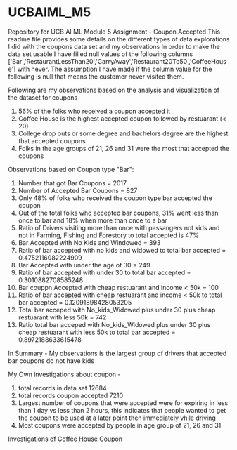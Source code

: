 # UCBAIML_M5
Repository for UCB AI ML Module 5 Assignment - Coupon Accepted
This readme file provides some details on the different types of data explorations I did with the coupons data set and my observations
In order to make the data set usable I have filled null values of the following columns  ['Bar','RestaurantLessThan20','CarryAway','Restaurant20To50','CoffeeHouse'] with never.  The assumption I have made if the column value for the following is null that means the customer never visited them.  

Following are my observations based on the analysis and visualization of the dataset for coupons
1.  56% of the folks who received a coupon accepted it
2.  Coffee House is the highest accepted coupon followed by restuarant (< 20)
3.  College drop outs or some degree and bachelors degree are the highest that accepted coupons
4.  Folks in the age groups of 21, 26 and 31 were the most that accepted the coupons

Observations based on Coupon type "Bar": 
1. Number that got Bar Coupons = 2017
2. Number of Accepted Bar Coupons = 827
3. Only 48% of folks who received the coupon type bar accepted the coupon
4. Out of the total folks who accepted bar coupons,  31% went less than once to bar and 18% when more than once to a bar
5. Ratio of Drivers visiting more than once with passangers not kids and not in Farming, Fishing and Forestory to total accepted is 47%
6. Bar Accepted with No Kids and Windowed = 393
7. Ratio of bar accepted with no kids and widowed to total bar accepted = 0.4752116082224909
8. Bar Accepted with under the age of 30 = 249
9. Ratio of bar accepted with under 30 to total bar accepted = 0.3010882708585248
10. Bar couppn Accepted with cheap restuarant and income < 50k = 100
11. Ratio of bar accepted with cheap restuarant and income < 50k to total bar accepted  = 0.12091898428053205
12. Total bar acceped with No_kids_Widowed plus under 30 plus cheap restuarant with less 50k  = 742
13. Ratio total bar acceped with No_kids_Widowed plus under 30 plus cheap restuarant with less 50k to total bar accepted  = 0.8972188633615478  

In Summary - My observations is the largest group of drivers that accepted bar coupons do not have kids

My Own investigations about coupon - 
1. total records in data set 12684
2. total records coupon accepted 7210
3. Largest number of coupons that were accepted were for expiring in less than 1 day vs less than 2 hours,  this indicates that people wanted to get the coupon to be used at a later point then immediately vhile driving
4. Most coupons were accepted by people in age group of 21, 26 and 31

Investigations of Coffee House Coupon



